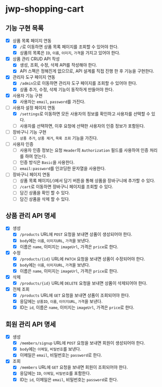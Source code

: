 # jwp-shopping-cart

## 기능 구현 목록

- [x] 상품 목록 페이지 연동
  - [x] `/`로 이동하면 상품 목록 페이지를 조회할 수 있어야 한다.
  - [x] 상품의 목록은 `ID`, `이름`, `이미지`, `가격`을 가지고 있어야 한다.
- [x] 상품 관리 CRUD API 작성
  - [x] 생성, 조회, 수정, 삭제 API를 작성해야 한다.
  - [x] API 스펙은 정해진게 없으므로, API 설계를 직접 진행 한 후 기능을 구현한다.
- [x] 관리자 도구 페이지 연동
  - [x] `/admin`으로 이동하면 관리자 도구 페이지를 조회할 수 있어야 한다.
  - [x] 상품 추가, 수정, 삭제 기능이 동작하게 만들어야 한다.
- [x] 사용자 기능 구현
  - [x] 사용자는 `email`, `password`를 가진다.
- [ ] 사용자 설정 페이지 연동
  - [x] `/settings`로 이동하면 모든 사용자의 정보를 확인하고 사용자를 선택할 수 있다.
  - [ ] 사용자를 선택하면, 이후 요청에 선택한 사용자의 인증 정보가 포함된다.
- [ ] 장바구니 기능 구현
  - [ ] `상품 추가`, `상품 제거`, `목록 조회` 기능을 가진다.
- [ ] 사용자 인증
  - [ ] 사용자 인증 정보는 요청 `Header`의 `Authorization` 필드를 사용하여 인증 처리를 하여 얻는다.
  - [ ] 인증 방식은 `Basic`을 사용한다.
  - [ ] `email:password`를 인코딩한 문자열을 사용한다.
- [ ] 장바구니 페이지 연동
  - [ ] 상품 목록 페이지(`/`)에서 담기 버튼을 통해 상품을 장바구니에 추가할 수 있다.
  - [ ] `/cart`로 이동하면 장바구니 페이지를 조회할 수 있다.
  - [ ] 담긴 상품을 확인 할 수 있다.
  - [ ] 담긴 상품을 삭제 할 수 있다.

## 상품 관리 API 명세
- [x] 생성
  - [x] `/products` URL에 `POST` 요청을 보내면 상품이 생성되어야 한다.
  - [x] `body`에는 `이름`, `이미지URL`, `가격`을 보낸다.
  - [x] 이름은 `name`, 이미지는 `imageUrl`, 가격은 `price`로 한다.
- [x] 수정
  - [x] `/products/{id}` URL에 `PATCH` 요청을 보내면 상품이 수정되어야 한다.
  - [x] `body`에는 `이름`, `이미지URL`, `가격`을 보낸다.
  - [x] 이름은 `name`, 이미지는 `imageUrl`, 가격은 `price`로 한다.
- [x] 삭제
  - [x] `/products/{id}` URL에 `DELETE` 요청을 보내면 상품이 삭제되어야 한다.
- [x] 전체 조회
  - [x] `/products` URL에 `GET` 요청을 보내면 상품이 조회되어야 한다.
  - [x] 응답에는 `상품ID`, `이름`, `이미지URL`, `가격`을 보낸다.
  - [x] ID는 `id`, 이름은 `name`, 이미지는 `imageUrl`, 가격은 `price`로 한다.

## 회원 관리 API 명세
- [x] 생성
  - [x] `/members/signup` URL에 `POST` 요청을 보내면 회원이 생성되어야 한다.
  - [x] `body`에는 `이메일`, `비밀번호`를 보낸다.
  - [x] 이메일은 `email`, 비밀번호는 `password`로 한다.
- [x] 조회
  - [x] `/members` URL에 `GET` 요청을 보내면 회원이 조회되어야 한다.
  - [x] 응답에는 `ID`, `이메일`, `비밀번호`를 포함한다.
  - [x] ID는 `id`, 이메일은 `email`, 비밀번호는 `password`로 한다.
